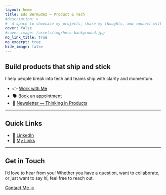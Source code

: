 ```yaml
---
layout: home
title: Edo Bermudez — Product & Tech
#description: >
#  A space to showcase my projects, share my thoughts, and connect with the world.
cover: false
#cover_image: /assets/img/hero-background.jpg
no_link_title: true
no_excerpt: true
hide_image: false
---
```


## Build products that ship and stick

I help people break into tech and teams ship with clarity and momentum.

- 👉 [Work with Me](/work-with-me/)
- 🗣️ [Book an appointment](/book/)
- 📨 [Newsletter — Thinking in Products](https://edobermudez.substack.com/)

---

## Quick Links
- 💼 [LinkedIn](https://www.linkedin.com/in/ebermudez/)
- 🔗 [My Links](/my-links/)

---

## Get in Touch

I’d love to hear from you! Whether you have a question, want to collaborate, or just want to say hi, feel free to reach out.

[Contact Me →](contact/)
